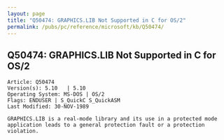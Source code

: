```yaml
---
layout: page
title: "Q50474: GRAPHICS.LIB Not Supported in C for OS/2"
permalink: /pubs/pc/reference/microsoft/kb/Q50474/
---
```


## Q50474: GRAPHICS.LIB Not Supported in C for OS/2

	Article: Q50474
	Version(s): 5.10   | 5.10
	Operating System: MS-DOS | OS/2
	Flags: ENDUSER | S_QuickC S_QuickASM
	Last Modified: 30-NOV-1989
	
	GRAPHICS.LIB is a real-mode library and its use in a protected mode
	application leads to a general protection fault or a protection
	violation.
